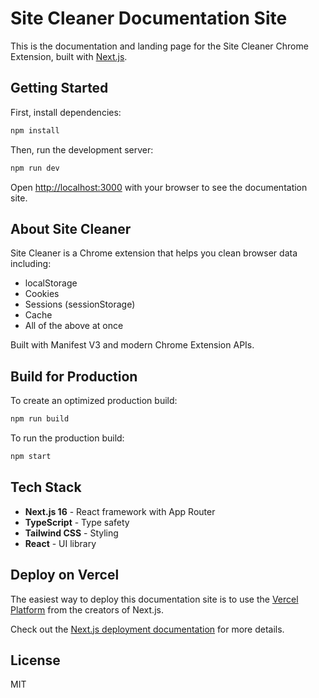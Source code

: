 # Site Cleaner Documentation Site

This is the documentation and landing page for the Site Cleaner Chrome Extension, built with [Next.js](https://nextjs.org).

## Getting Started

First, install dependencies:

```bash
npm install
```

Then, run the development server:

```bash
npm run dev
```

Open [http://localhost:3000](http://localhost:3000) with your browser to see the documentation site.

## About Site Cleaner

Site Cleaner is a Chrome extension that helps you clean browser data including:
- localStorage
- Cookies
- Sessions (sessionStorage)
- Cache
- All of the above at once

Built with Manifest V3 and modern Chrome Extension APIs.

## Build for Production

To create an optimized production build:

```bash
npm run build
```

To run the production build:

```bash
npm start
```

## Tech Stack

- **Next.js 16** - React framework with App Router
- **TypeScript** - Type safety
- **Tailwind CSS** - Styling
- **React** - UI library

## Deploy on Vercel

The easiest way to deploy this documentation site is to use the [Vercel Platform](https://vercel.com/new?utm_medium=default-template&filter=next.js&utm_source=create-next-app&utm_campaign=create-next-app-readme) from the creators of Next.js.

Check out the [Next.js deployment documentation](https://nextjs.org/docs/app/building-your-application/deploying) for more details.

## License

MIT

